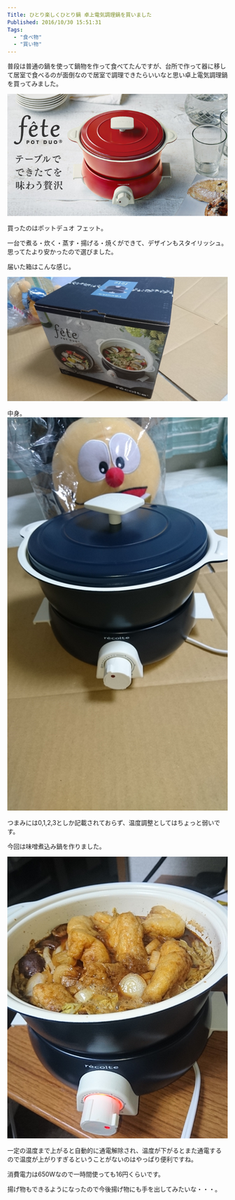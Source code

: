 ```yaml
---
Title: ひとり楽しくひとり鍋 卓上電気調理鍋を買いました
Published: 2016/10/30 15:51:31
Tags:
  - "食べ物"
  - "買い物"
---
```

普段は普通の鍋を使って鍋物を作って食べてたんですが、台所で作って器に移して居室で食べるのが面倒なので居室で調理できたらいいなと思い卓上電気調理鍋を買ってみました。  

![](20161030142428.jpg) 

買ったのはポットデュオ フェット。  


<?# OEmbed "http://recolte-jp.com/products/pot-duo-fete/" /?>





一台で煮る・炊く・蒸す・揚げる・焼くができて、デザインもスタイリッシュ。思ってたより安かったので選びました。  

届いた箱はこんな感じ。

![](20161029212320.jpg) 

中身。  
![](20161029212807.jpg) 

つまみには0,1,2,3としか記載されておらず、温度調整としてはちょっと弱いです。  

今回は味噌煮込み鍋を作りました。 

![](20161029231814.jpg) 

一定の温度まで上がると自動的に通電解除され、温度が下がるとまた通電するので温度が上がりすぎるということがないのはやっぱり便利ですね。  

消費電力は650Wなので一時間使っても16円くらいです。  

揚げ物もできるようになったので今後揚げ物にも手を出してみたいな・・・。  

<?# AmazonAffiliate B01MF78210 /?>